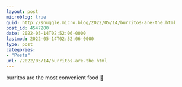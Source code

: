 ```yaml
---
layout: post
microblog: true
guid: http://snuggle.micro.blog/2022/05/14/burritos-are-the.html
post_id: 4547200
date: 2022-05-14T02:52:06-0000
lastmod: 2022-05-14T02:52:06-0000
type: post
categories:
- "Posts"
url: /2022/05/14/burritos-are-the.html
---
```

<p>burritos are the most convenient food 🌯</p>
